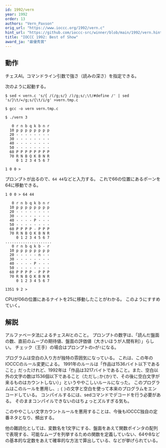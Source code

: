 ```yaml
---
id: 1992/vern
year: 1992
order: 13
authors: "Vern_Paxson"
orig_url: "https://www.ioccc.org/1992/vern.c"
hint_url: "https://github.com/ioccc-src/winner/blob/main/1992/vern.hint"
title: "IOCCC 1992: Best of Show"
award_ja: "最優秀賞"
---
```


## 動作

チェスAI。コマンドライン引数で強さ（読みの深さ）を指定できる。

次のように起動する。

```
$ sed < vern.c 's/{ /(/g;s/} /)/g;s/;\t/#define /' | sed 's/}\t/=/g;s/{\t/i/g' >vern.tmp.c

$ gcc -o vern vern.tmp.c

$ ./vern 3

   0 r n b q k b n r
  10 p p p p p p p p
  20 - - - - - - - -
  30 - - - - - - - -
  40 - - - - - - - -
  50 - - - - - - - -
  60 P P P P P P P P
  70 R N B Q K B N R
     0 1 2 3 4 5 6 7

1 0 0 >
```

プロンプトが出るので、`64 44`などと入力する。
これで66の位置にあるポーンを64に移動できる。

```
1 0 0 > 64 44

   0 r n b q k b n r
  10 p p p p p p p p
  20 - - - - - - - -
  30 - - - - - - - -
  40 - - - - P - - -
  50 - - - - - - - -
  60 P P P P - P P P
  70 R N B Q K B N R
     0 1 2 3 4 5 6 7
.....................
   0 r n b q k b - r
  10 p p p p p p p p
  20 - - - - - n - -
  30 - - - - - - - -
  40 - - - - P - - -
  50 - - - - - - - -
  60 P P P P - P P P
  70 R N B Q K B N R
     0 1 2 3 4 5 6 7

1351 9 2 >
```

CPUが06の位置にあるナイトを25に移動したことがわかる。
このようにすすめていく。

## 解説

アルファベータ法によるチェスAIとのこと。
プロンプトの数字は、「読んだ盤面の数、直前のムーブの期待値、盤面の評価値（大きいほうが人間有利）」らしい。
チェック（王手）の場合はプロンプトの`>`が`!`になる。

プログラムは空白の入り方が独特の雰囲気になっている。
これは、この年のIOCCCのルール変更による。
1991年のルールは「作品は1536バイト以下であること」だったけれど、1992年は「作品は3217バイトであること。また、空白以外の文字の数は1536個以下であること（ただし`;`か`{`か`}`で、その後に空白文字が来るものはカウントしない）」というややこしいルールになった。
このプログラムはこのルールを悪用し、`;` `{` `}`の文字と空白を使って本来のプログラムをエンコードしている。
コンパイルするには、sedコマンドでデコードを行う必要がある。
そのままコンパイルできないのはちょっとズルすぎる気も。

このややこしい文字カウントルールを悪用することは、今後もIOCCC独自の定番ネタとなり、頻出する。

他の難読化としては、変数名を1文字にする、盤面をあえて関数ポインタの配列で表現する、可能なムーブを列挙するための関数を定義していない、64や8などの基本的な定数をあえて確率的な方法で算出している、などが挙げられている。
